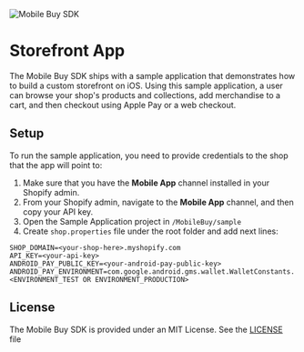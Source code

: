 ![Mobile Buy SDK](https://cloud.githubusercontent.com/assets/5244861/26738020/885c12ac-479a-11e7-8914-2853ec09f89f.png)

# Storefront App

The Mobile Buy SDK ships with a sample application that demonstrates how to build a custom storefront on iOS. Using this sample application, a user can browse your shop's products and collections, add merchandise to a cart, and then checkout using Apple Pay or a web checkout.

## Setup

To run the sample application, you need to provide credentials to the shop that the app will point to:

1. Make sure that you have the **Mobile App** channel installed in your Shopify admin.
2. From your Shopify admin, navigate to the **Mobile App** channel, and then copy your API key.
3. Open the Sample Application project in `/MobileBuy/sample`
4. Create `shop.properties` file under the root folder and add next lines:

```
SHOP_DOMAIN=<your-shop-here>.myshopify.com
API_KEY=<your-api-key>
ANDROID_PAY_PUBLIC_KEY=<your-android-pay-public-key>
ANDROID_PAY_ENVIRONMENT=com.google.android.gms.wallet.WalletConstants.<ENVIRONMENT_TEST OR ENVIRONMENT_PRODUCTION>
```

## License

The Mobile Buy SDK is provided under an MIT License.  See the [LICENSE](../../LICENSE) file
